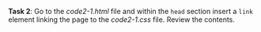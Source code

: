 **Task 2**: Go to the _code2-1.html_ file and within the `head` section insert a `link` element linking the page to the _code2-1.css_ file. Review the contents.
